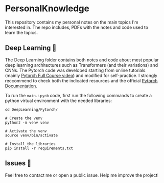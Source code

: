 # PersonalKnowledge
This repository contains my personal notes on the main topics I'm interested in. The repo includes, PDFs with the notes and code used to learn the topics.


## Deep Learning 🤖
The Deep Learning folder contains both notes and code about most popular deep learning architectures such as Transformers (and their variations) and CNNs. The Pytorch code was developed starting from online tutorials (mainly [Pytorch Full Course video](https://www.youtube.com/watch?v=V_xro1bcAuA&t=53736s)) and modified for self-practice. I strongly reccommend to check both the indicated resources and the official [Pytorch Documentation](https://pytorch.org/docs/stable/index.html).

To run the `main.ipynb` code, first run the following commands to create a python virtual environment with the needed libraries:
```ssh
cd DeepLearning/Pytorch/

# Create the venv
python3 -m venv venv

# Activate the venv
source venv/bin/activate

# Install the libraries
pip install -r requirements.txt
```


## Issues 🚨
Feel free to contact me or open a public issue. Help me improve the project!